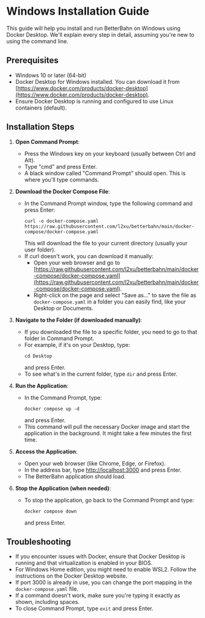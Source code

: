 # Windows Installation Guide

This guide will help you install and run BetterBahn on Windows using Docker Desktop. We'll explain every step in detail, assuming you're new to using the command line.

## Prerequisites

- Windows 10 or later (64-bit)
- Docker Desktop for Windows installed. You can download it from [https://www.docker.com/products/docker-desktop](https://www.docker.com/products/docker-desktop).
- Ensure Docker Desktop is running and configured to use Linux containers (default).

## Installation Steps

1. **Open Command Prompt**:
   - Press the Windows key on your keyboard (usually between Ctrl and Alt).
   - Type "cmd" and press Enter.
   - A black window called "Command Prompt" should open. This is where you'll type commands.

2. **Download the Docker Compose File**:
   - In the Command Prompt window, type the following command and press Enter:
     ```
     curl -o docker-compose.yaml https://raw.githubusercontent.com/l2xu/betterbahn/main/docker-compose/docker-compose.yaml
     ```
     This will download the file to your current directory (usually your user folder).
   - If curl doesn't work, you can download it manually:
     - Open your web browser and go to [https://raw.githubusercontent.com/l2xu/betterbahn/main/docker-compose/docker-compose.yaml](https://raw.githubusercontent.com/l2xu/betterbahn/main/docker-compose/docker-compose.yaml).
     - Right-click on the page and select "Save as..." to save the file as `docker-compose.yaml` in a folder you can easily find, like your Desktop or Documents.

3. **Navigate to the Folder (if downloaded manually)**:
   - If you downloaded the file to a specific folder, you need to go to that folder in Command Prompt.
   - For example, if it's on your Desktop, type:
     ```
     cd Desktop
     ```
     and press Enter.
   - To see what's in the current folder, type `dir` and press Enter.

4. **Run the Application**:
   - In the Command Prompt, type:
     ```
     docker compose up -d
     ```
     and press Enter.
   - This command will pull the necessary Docker image and start the application in the background. It might take a few minutes the first time.

5. **Access the Application**:
   - Open your web browser (like Chrome, Edge, or Firefox).
   - In the address bar, type [http://localhost:3000](http://localhost:3000) and press Enter.
   - The BetterBahn application should load.

6. **Stop the Application (when needed)**:
   - To stop the application, go back to the Command Prompt and type:
     ```
     docker compose down
     ```
     and press Enter.

## Troubleshooting

- If you encounter issues with Docker, ensure that Docker Desktop is running and that virtualization is enabled in your BIOS.
- For Windows Home edition, you might need to enable WSL2. Follow the instructions on the Docker Desktop website.
- If port 3000 is already in use, you can change the port mapping in the `docker-compose.yaml` file.
- If a command doesn't work, make sure you're typing it exactly as shown, including spaces.
- To close Command Prompt, type `exit` and press Enter.
